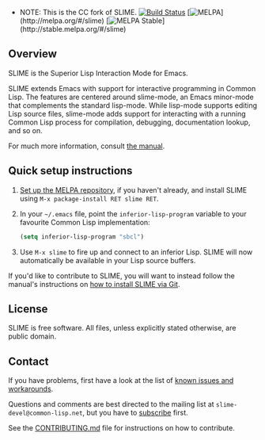 - NOTE: This is the CC fork of SLIME.
[![Build Status](https://github.com/slime/slime/workflows/CI/badge.svg)](https://github.com/slime/slime/actions)
[![MELPA](http://melpa.org/packages/slime-badge.svg?)](http://melpa.org/#/slime) [![MELPA Stable](http://stable.melpa.org/packages/slime-badge.svg?)](http://stable.melpa.org/#/slime)

Overview
--------

SLIME is the Superior Lisp Interaction Mode for Emacs.

SLIME extends Emacs with support for interactive programming in Common
Lisp. The features are centered around slime-mode, an Emacs minor-mode that
complements the standard lisp-mode. While lisp-mode supports editing Lisp
source files, slime-mode adds support for interacting with a running Common
Lisp process for compilation, debugging, documentation lookup, and so on.

For much more information, consult [the manual][1].


Quick setup instructions
------------------------

  1. [Set up the MELPA repository][2], if you haven't already, and install
     SLIME using `M-x package-install RET slime RET`.

  2. In your `~/.emacs` file, point the `inferior-lisp-program`
     variable to your favourite Common Lisp implementation:

     ```el
     (setq inferior-lisp-program "sbcl")
     ```

  3. Use `M-x slime` to fire up and connect to an inferior Lisp. SLIME will
     now automatically be available in your Lisp source buffers.

If you'd like to contribute to SLIME, you will want to instead follow
the manual's instructions on [how to install SLIME via Git][7].


License
-------

SLIME is free software. All files, unless explicitly stated otherwise, are
public domain.


Contact
-------

If you have problems, first have a look at the list of
[known issues and workarounds][6]. 

Questions and comments are best directed to the mailing list at
`slime-devel@common-lisp.net`, but you have to [subscribe][3] first.

See the [CONTRIBUTING.md][5] file for instructions on how to contribute.




[1]: http://common-lisp.net/project/slime/doc/html/
[2]: http://melpa.org/#/getting-started
[3]: http://www.common-lisp.net/project/slime/#mailinglist
[5]: https://github.com/slime/slime/blob/master/CONTRIBUTING.md
[6]: https://github.com/slime/slime/issues?labels=workaround&state=closed
[7]: http://common-lisp.net/project/slime/doc/html/Installation.html#Installing-from-Git
